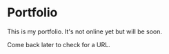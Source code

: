 # Portfolio
This is my portfolio.
It's not online yet but will be soon.

Come back later to check for a URL.